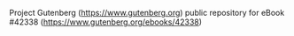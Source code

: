 Project Gutenberg (https://www.gutenberg.org) public repository for eBook #42338 (https://www.gutenberg.org/ebooks/42338)

